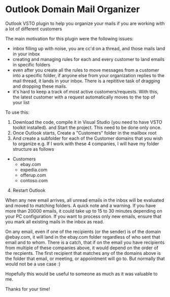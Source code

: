 # Outlook Domain Mail Organizer

Outlook VSTO plugin to help you organize your mails if you are working with a lot of different customers

The main motivation for this plugin were the following issues:
- inbox filling up with noise, you are cc'd on a thread, and those mails land in your inbox
- creating and managing rules for each and every customer to land emails in specific folders
- even after you create all the rules to move messages from a customer into a specific folder, if anyone else from your organization replies to the mail thread, it lands in your inbox. There is a repititive task of dragging and dropping these mails.
- it's hard to keep a track of most active customers/requests. With this, the latest customer with a request automatically moves to the top of your list

To use this:
1. Download the code, compile it in Visual Studio (you need to have VSTO toolkit installed). and Start the project. This need to be done only once.
2. Once Outlook starts, Create a "Customers" folder in the mailbox root
3. And create a subfolder for each of the Customer domains that you wish to organize
   e.g. If I work with these 4 companies, I will have my folder structure as follows
   
* Customers
  * ebay.com
  * expedia.com
  * offerup.com
  * contoso.com

4. Restart Outlook

When any new email arrives, all unread emails in the inbox will be evaluated and moved to matching folders. A quick note and a warning. If you have more than 20000 emails, it could take up to 15 to 30 minutes depending on your PC configuration. If you want to process only new emails, ensure that you mark all existing mails in the inbox as read.

On any email, even if one of the recipients (or the sender) is of the domain @ebay.com, it will land in the ebay.com folder regardless of who sent that email and to whom.
There is a catch, that if on the email you have recipients from multiple of these companies above, it would depend on the order of the recpients. The first recipient that matches any of the domains above is the folder that email, or meeting, or appointment will go to. But normally that would not be a use case :)

Hopefully this would be useful to someone as much as it was valuable to me.

Thanks for your time!
  
